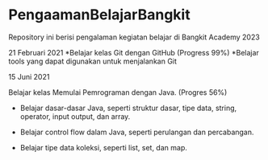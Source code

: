 # PengaamanBelajarBangkit
Repository ini berisi pengalaman kegiatan belajar di Bangkit Academy 2023

21 Februari 2021
*Belajar kelas Git dengan GitHub (Progress 99%)
*Belajar tools yang dapat digunakan untuk menjalankan Git 

15 Juni 2021

Belajar kelas Memulai Pemrograman dengan Java. (Progres 56%)

  * Belajar dasar-dasar Java, seperti struktur dasar, tipe data, string, operator, input output, dan array.

  * Belajar control flow dalam Java, seperti perulangan dan percabangan.

  * Belajar tipe data koleksi, seperti list, set, dan map.
